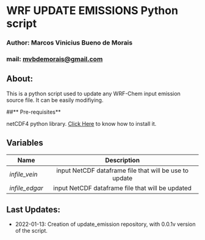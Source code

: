 # WRF UPDATE EMISSIONS Python script

### Author: Marcos Vinicius Bueno de Morais
### mail: mvbdemorais@gmail.com

## **About:**

This is a python script used to update any WRF-Chem input emission source file. It can be 
easily modifiying. 

##** Pre-requisites**

netCDF4 python library. [Click Here](https://pypi.org/project/netCDF4/) to know how to install it.

## **Variables**

| Name       | Description   | 
| ---------- |:-------------:| 
| *infile_vein*  | input NetCDF dataframe file that will be use to update | 
| *infile_edgar* | input NetCDF dataframe file that will be updated       | 

## **Last Updates:**
* 2022-01-13: Creation of update_emission repository, with 0.0.1v version of the script.